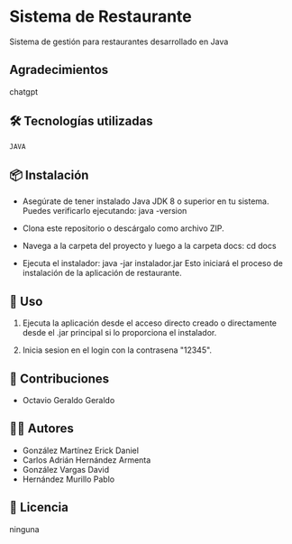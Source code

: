 
# Sistema de Restaurante


Sistema de gestión para restaurantes desarrollado en Java

## Agradecimientos

 chatgpt
## 🛠️ Tecnologías utilizadas
    
    JAVA
## 📦 Instalación

* Asegúrate de tener instalado Java JDK 8 o superior en tu sistema. Puedes verificarlo ejecutando:
java -version

* Clona este repositorio o descárgalo como archivo ZIP.

* Navega a la carpeta del proyecto y luego a la carpeta docs:
cd docs

* Ejecuta el instalador:
java -jar instalador.jar
Esto iniciará el proceso de instalación de la aplicación de restaurante.
## 🚀 Uso

1. Ejecuta la aplicación desde el acceso directo creado o directamente desde el .jar principal si lo proporciona el instalador.

2. Inicia sesion en el login con la contrasena "12345".
## 🤝 Contribuciones

* Octavio Geraldo Geraldo
## 👨‍💻 Autores
* González Martínez Erick Daniel
* Carlos Adrián Hernández Armenta
* González Vargas David
* Hernández Murillo Pablo
## 📄 Licencia

ninguna